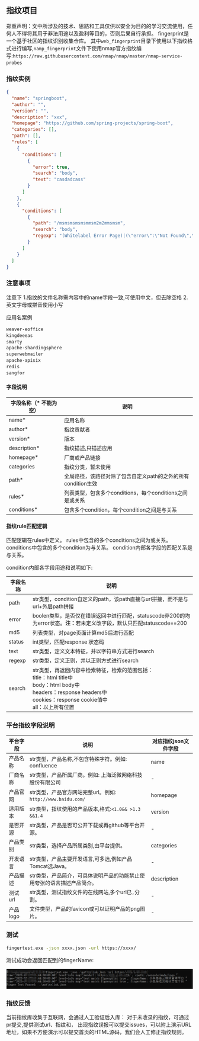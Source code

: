 ## 指纹项目
郑重声明：文中所涉及的技术、思路和工具仅供以安全为目的的学习交流使用，任何人不得将其用于非法用途以及盈利等目的，否则后果自行承担。
fingerprint是一个基于社区的指纹识别收集仓库。
其中`web_fingerprint`目录下使用以下指纹格式进行编写,`namp_fingerprint`文件下使用nmap官方指纹编写:`https://raw.githubusercontent.com/nmap/nmap/master/nmap-service-probes`
### 指纹实例
```json
{
  "name": "springboot",
  "author": "",
  "version": "",
  "description": "xxx",
  "homepage": "https://github.com/spring-projects/spring-boot",
  "categories": [],
  "path": [],
  "rules": [
    {
      "conditions": [
        {
          "error": true,
          "search": "body",
          "text": "casdadcass"
        }
      ]
    },
    {
      "conditions": [
        {
          "path": "/msmsmsmsmsmmsm2m2mmsmsm",
          "search": "body",
          "regexp": "(Whitelabel Error Page)|(\"error\":\"Not Found\",\"message\":\"No message available\")"
        }
      ]
    }
  ]
}
```

### 注意事项
注意下
1.指纹的文件名称需内容中的name字段一致,可使用中文，但去除空格
2.英文字母或拼音使用小写

应用名案例
```bash
weaver-eoffice
kingdeeeas
smarty
apache-shardingsphere
superwebmailer
apache-apisix
redis
sangfor
```
#### 字段说明
| 字段名称（* 不能为空） | 说明                                     |
|-------------|----------------------------------------|
| name*       | 应用名称                                   |
| author*     | 指纹贡献者                                  |
| version*    | 版本                                     |
| description* | 指纹描述,只描述应用                             |
| homepage*   | 厂商或产品链接                                |
| categories  | 指纹分类，暂未使用                              |
| path*       | 全局路径，该路径对除了包含自定义path的之外的所有condition生效  |
| rules*      | 列表类型，包含多个conditions，每个conditions之间是或关系 |
| conditions* | 包含多个condition，每个condition之间是与关系        |
#### 指纹rule匹配逻辑
匹配逻辑在rules中定义。 rules中包含的多个conditions之间为或关系。 conditions中包含的多个condition为与关系。 condition内部各字段的匹配关系是与关系。

condition内部各字段用途和说明如下:

| 字段名称   | 说明                                                                                                                                                 |
|--------|----------------------------------------------------------------------------------------------------------------------------------------------------|
| path   | str类型，condition自定义的path，该path直接与url拼接，而不是与url+外层path拼接                                                                                             |
| error  | boolen类型，是否仅在错误返回中进行匹配，statuscode非200的均为error状态。<b>注：</b>若未定义改字段，默认只匹配statuscode==200                                                              |
| md5    | 列表类型，对page页面计算md5后进行匹配                                                                                                                             |
| status | int类型，匹配response 状态码                                                                                                                               |
| text   | str类型，定义文本特征，并以字符串方式进行search                                                                                                                       | 
| regexp | str类型，定义正则，并以正则方式进行search                                                                                                                          |
| search | str类型，再返回内容中检索特征，检索的范围包括：<br> title：html title中 <br> body：html body中 <br> headers：response headers中 <br> cookies：response cookie值中 <br> all：以上所有位置 |                                                                           |

### 平台指纹字段说明

| 平台字段   | 说明                                            | 对应指纹json文件字段 |
|--------|-----------------------------------------------|-------------|
| 产品名称   | str类型，产品名称,不包含特殊字符。例如: confluence             | name        |
| 厂商名称   | str类型，产品所属厂商。例如: 上海泛微网络科技股份有限公司                | -           |
| 产品官网   | str类型，产品官方网站完整url。例如: `http://www.baidu.com/` | homepage    |
| 适用版本   | str类型，指纹使用的产品版本,格式:` <1.0&& >1.3 &&1.4 `      | version      |
| 是否开源   | str类型，产品是否可公开下载或再github等平台开源。                 | -           |
| 产品类别   | str类型，选择产品所属类别,由平台提供。                         | categories  |
| 开发语言   | str类型，产品主要开发语言,可多选,例如产品Tomcat选Java。           | -           |
| 产品描述   | str类型，产品简介，可具体说明产品的功能禁止使用夸张的语言描述产品简介。         | description |
| 测试url  | str类型，测试指纹文件的在线网站,多个url已`,`分割。                | -           |
| 产品logo | 文件类型，产品的favicon或可以证明产品的png图片。                 | -           |

### 测试
```bash
fingertest.exe -json xxxx.json -url https://xxxx/
```
测试成功会返回匹配到的fingerName:

![](images/001.png)

### 指纹反馈
当前指纹库收集于互联网，会通过人工验证后入库：
对于未收录的指纹，可通过pr提交,提供测试url、指纹和，
出现指纹误报可以提交issues，可以附上演示URL地址，如果不方便演示可以提交首页的HTML源码，我们会人工修正指纹规则。
